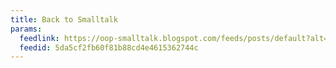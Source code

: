 ```yaml
---
title: Back to Smalltalk
params:
  feedlink: https://oop-smalltalk.blogspot.com/feeds/posts/default?alt=rss
  feedid: 5da5cf2fb60f81b88cd4e4615362744c
---
```

